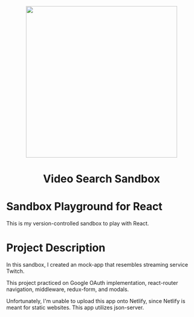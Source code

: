 <p align="center">
    <img src="https://user-images.githubusercontent.com/69471470/106844219-f4406600-6675-11eb-9892-d755fd19cc88.gif" width="400">
</p>

<h1 align="center">Video Search Sandbox</h1>

# Sandbox Playground for React

This is my version-controlled sandbox to play with React.

# Project Description

In this sandbox, I created an mock-app that resembles streaming service Twitch.

This project practiced on Google OAuth implementation, react-router navigation, middleware, redux-form, and modals.

Unfortunately, I'm unable to upload this app onto Netlify, since Netlify is meant for static websites. This app utilizes json-server.
